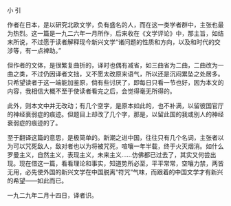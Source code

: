 小 引

  

作者在日本，是以研究北欧文学，负有盛名的人，而在这一类学者群中，主张也最为热烈。这一篇是一九二六年一月所作，后来收在《文学评论》中，那主旨，如结末所说，不过愿于读者解释现今新兴文学“诸问题的性质和方向，以及和时代的交涉等，有一点裨助。”

但作者的文体，是很繁复曲折的，译时也偶有减省，如三曲省为二曲，二曲改为一曲之类，不过仍因译者文拙，又不愿太改原来语气，所以还是沉闷累坠之处居多。只希望读者于这一端能加鉴原，倘有些讨厌了，即每日只看一节也好，因为本文的内容，我相信大概不至于使读者看完之后，会觉得毫无所得的。

此外，则本文中并无改动；有几个空字，是原本如此的，也不补满，以留彼国官厅的神经衰弱症的痕迹。但题目上却改了几个字，那是，以留此国的我或别人的神经衰弱症的痕迹的了。

至于翻译这篇的意思，是极简单的。新潮之进中国，往往只有几个名词，主张者以为可以咒死敌人，敌对者也以为将被咒死，喧嚷一年半载，终于火灭烟消。如什么罗曼主义，自然主义，表现主义，未来主义……仿佛都已过去了，其实又何尝出现。现在借这一篇，看看理论和事实，知道势所必至，平平常常，空嚷力禁，两皆无用，必先使外国的新兴文学在中国脱离“符咒”气味，而跟着的中国文学才有新兴的希望——如此而已。

一九二九年二月十四日，译者识。